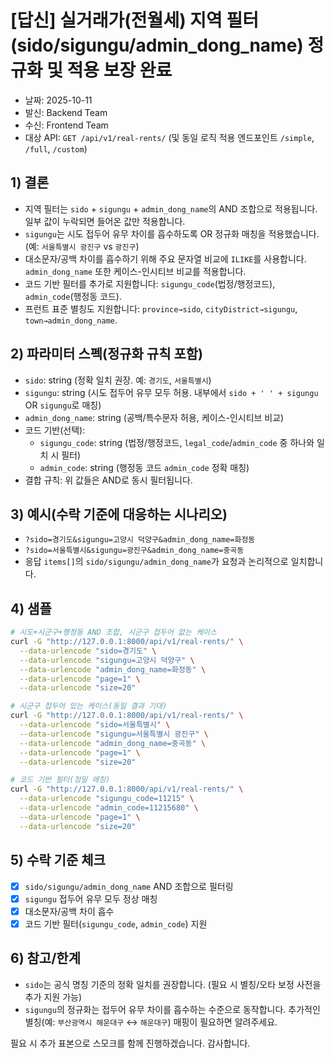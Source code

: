 # [답신] 실거래가(전월세) 지역 필터(sido/sigungu/admin_dong_name) 정규화 및 적용 보장 완료

- 날짜: 2025-10-11
- 발신: Backend Team
- 수신: Frontend Team
- 대상 API: `GET /api/v1/real-rents/` (및 동일 로직 적용 엔드포인트 `/simple`, `/full`, `/custom`)

## 1) 결론

- 지역 필터는 `sido` + `sigungu` + `admin_dong_name`의 AND 조합으로 적용됩니다. 일부 값이 누락되면 들어온 값만 적용합니다.
- `sigungu`는 시도 접두어 유무 차이를 흡수하도록 OR 정규화 매칭을 적용했습니다. (예: `서울특별시 광진구` vs `광진구`)
- 대소문자/공백 차이를 흡수하기 위해 주요 문자열 비교에 `ILIKE`를 사용합니다. `admin_dong_name` 또한 케이스-인시티브 비교를 적용합니다.
- 코드 기반 필터를 추가로 지원합니다: `sigungu_code`(법정/행정코드), `admin_code`(행정동 코드).
- 프런트 표준 별칭도 지원합니다: `province→sido`, `cityDistrict→sigungu`, `town→admin_dong_name`.

## 2) 파라미터 스펙(정규화 규칙 포함)

- `sido`: string (정확 일치 권장. 예: `경기도`, `서울특별시`)
- `sigungu`: string (시도 접두어 유무 모두 허용. 내부에서 `sido + ' ' + sigungu` OR `sigungu`로 매칭)
- `admin_dong_name`: string (공백/특수문자 허용, 케이스-인시티브 비교)
- 코드 기반(선택):
  - `sigungu_code`: string (법정/행정코드, `legal_code`/`admin_code` 중 하나와 일치 시 필터)
  - `admin_code`: string (행정동 코드 `admin_code` 정확 매칭)
- 결합 규칙: 위 값들은 AND로 동시 필터됩니다.

## 3) 예시(수락 기준에 대응하는 시나리오)

- `?sido=경기도&sigungu=고양시 덕양구&admin_dong_name=화정동`
- `?sido=서울특별시&sigungu=광진구&admin_dong_name=중곡동`
- 응답 `items[]`의 `sido/sigungu/admin_dong_name`가 요청과 논리적으로 일치합니다.

## 4) 샘플

```bash
# 시도+시군구+행정동 AND 조합, 시군구 접두어 없는 케이스
curl -G "http://127.0.0.1:8000/api/v1/real-rents/" \
  --data-urlencode "sido=경기도" \
  --data-urlencode "sigungu=고양시 덕양구" \
  --data-urlencode "admin_dong_name=화정동" \
  --data-urlencode "page=1" \
  --data-urlencode "size=20"

# 시군구 접두어 있는 케이스(동일 결과 기대)
curl -G "http://127.0.0.1:8000/api/v1/real-rents/" \
  --data-urlencode "sido=서울특별시" \
  --data-urlencode "sigungu=서울특별시 광진구" \
  --data-urlencode "admin_dong_name=중곡동" \
  --data-urlencode "page=1" \
  --data-urlencode "size=20"

# 코드 기반 필터(정밀 매칭)
curl -G "http://127.0.0.1:8000/api/v1/real-rents/" \
  --data-urlencode "sigungu_code=11215" \
  --data-urlencode "admin_code=11215680" \
  --data-urlencode "page=1" \
  --data-urlencode "size=20"
```

## 5) 수락 기준 체크

- [x] `sido/sigungu/admin_dong_name` AND 조합으로 필터링
- [x] `sigungu` 접두어 유무 모두 정상 매칭
- [x] 대소문자/공백 차이 흡수
- [x] 코드 기반 필터(`sigungu_code`, `admin_code`) 지원

## 6) 참고/한계

- `sido`는 공식 명칭 기준의 정확 일치를 권장합니다. (필요 시 별칭/오타 보정 사전을 추가 지원 가능)
- `sigungu`의 정규화는 접두어 유무 차이를 흡수하는 수준으로 동작합니다. 추가적인 별칭(예: `부산광역시 해운대구` ↔ `해운대구`) 매핑이 필요하면 알려주세요.

필요 시 추가 표본으로 스모크를 함께 진행하겠습니다. 감사합니다.
